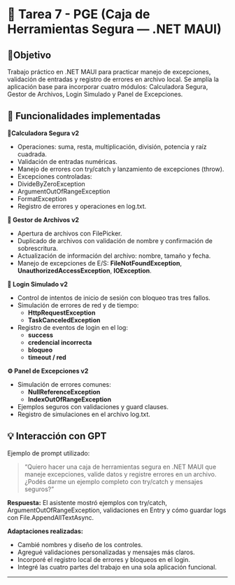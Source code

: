 # 📝 Tarea 7 - PGE (Caja de Herramientas Segura — .NET MAUI)

## 📌Objetivo
Trabajo práctico en .NET MAUI para practicar manejo de excepciones, validación de entradas y registro de errores en archivo local.
Se amplía la aplicación base para incorporar cuatro módulos: Calculadora Segura, Gestor de Archivos, Login Simulado y Panel de Excepciones.

## 🚀 Funcionalidades implementadas
 **🔢Calculadora Segura v2**
- Operaciones: suma, resta, multiplicación, división, potencia y raíz cuadrada.
- Validación de entradas numéricas.
- Manejo de errores con try/catch y lanzamiento de excepciones (throw).
- Excepciones controladas:
- DivideByZeroException
- ArgumentOutOfRangeException
- FormatException
- Registro de errores y operaciones en log.txt.
  
**📂 Gestor de Archivos v2**
- Apertura de archivos con FilePicker.
- Duplicado de archivos con validación de nombre y confirmación de sobrescritura.
- Actualización de información del archivo: nombre, tamaño y fecha.
- Manejo de excepciones de E/S:
**FileNotFoundException**,
**UnauthorizedAccessException**,
**IOException**.

**🔐 Login Simulado v2**
- Control de intentos de inicio de sesión con bloqueo tras tres fallos.
- Simulación de errores de red y de tiempo:
  - **HttpRequestException**
  - **TaskCanceledException**
- Registro de eventos de login en el log:
  - **success**
  - **credencial incorrecta**
  - **bloqueo**
  - **timeout / red**

**⚙️ Panel de Excepciones v2**
- Simulación de errores comunes:
  - **NullReferenceException**
  - **IndexOutOfRangeException**
- Ejemplos seguros con validaciones y guard clauses.
- Registro de simulaciones en el archivo log.txt.

## 💡 Interacción con GPT
Ejemplo de prompt utilizado:
> “Quiero hacer una caja de herramientas segura en .NET MAUI que maneje excepciones, valide datos y registre errores en un archivo. ¿Podés darme un ejemplo completo con try/catch y mensajes seguros?”

**Respuesta:** 
El asistente mostró ejemplos con try/catch, ArgumentOutOfRangeException, validaciones en Entry y cómo guardar logs con File.AppendAllTextAsync.

**Adaptaciones realizadas:**
- Cambié nombres y diseño de los controles.
- Agregué validaciones personalizadas y mensajes más claros.
- Incorporé el registro local de errores y bloqueos en el login.
- Integré las cuatro partes del trabajo en una sola aplicación funcional.

---
